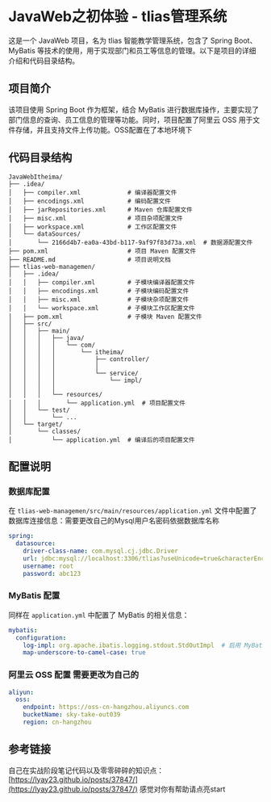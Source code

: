 # JavaWeb之初体验 - tlias管理系统

这是一个 JavaWeb 项目，名为 tlias 智能教学管理系统，包含了 Spring Boot、MyBatis 等技术的使用，用于实现部门和员工等信息的管理。以下是项目的详细介绍和代码目录结构。

## 项目简介
该项目使用 Spring Boot 作为框架，结合 MyBatis 进行数据库操作，主要实现了部门信息的查询、员工信息的管理等功能。同时，项目配置了阿里云 OSS 用于文件存储，并且支持文件上传功能。OSS配置在了本地环境下

## 代码目录结构
```
JavaWebItheima/
├── .idea/
│   ├── compiler.xml             # 编译器配置文件
│   ├── encodings.xml            # 编码配置文件
│   ├── jarRepositories.xml      # Maven 仓库配置文件
│   ├── misc.xml                 # 项目杂项配置文件
│   ├── workspace.xml            # 工作区配置文件
│   └── dataSources/
│       └── 2166d4b7-ea0a-43bd-b117-9af97f83d73a.xml  # 数据源配置文件
├── pom.xml                      # 项目 Maven 配置文件
├── README.md                    # 项目说明文档
├── tlias-web-managemen/
│   ├── .idea/
│   │   ├── compiler.xml         # 子模块编译器配置文件
│   │   ├── encodings.xml        # 子模块编码配置文件
│   │   ├── misc.xml             # 子模块杂项配置文件
│   │   └── workspace.xml        # 子模块工作区配置文件
│   ├── pom.xml                  # 子模块 Maven 配置文件
│   ├── src/
│   │   ├── main/
│   │   │   ├── java/
│   │   │   │   └── com/
│   │   │   │       └── itheima/
│   │   │   │           ├── controller/
│   │   │   │           │   
│   │   │   │           └── service/
│   │   │   │               └── impl/
│   │   │   │                   
│   │   │   └── resources/
│   │   │       └── application.yml  # 项目配置文件
│   │   └── test/
│   │       └── ...
│   └── target/
│       └── classes/
│           └── application.yml  # 编译后的项目配置文件
```

## 配置说明
### 数据库配置
在 `tlias-web-managemen/src/main/resources/application.yml` 文件中配置了数据库连接信息：需要更改自己的Mysql用户名密码依据数据库名称
```yaml
spring:
  datasource:
    driver-class-name: com.mysql.cj.jdbc.Driver
    url: jdbc:mysql://localhost:3306/tlias?useUnicode=true&characterEncoding=utf-8&useSSL=true
    username: root
    password: abc123 
```

### MyBatis 配置
同样在 `application.yml` 中配置了 MyBatis 的相关信息：
```yaml
mybatis:
  configuration:
    log-impl: org.apache.ibatis.logging.stdout.StdOutImpl  # 启用 MyBatis SQL 日志
    map-underscore-to-camel-case: true
```

### 阿里云 OSS 配置 需要更改为自己的
```yaml
aliyun:
  oss:
    endpoint: https://oss-cn-hangzhou.aliyuncs.com
    bucketName: sky-take-out039
    region: cn-hangzhou
```

## 参考链接
自己在实战阶段笔记代码以及零零碎碎的知识点：[https://lyay23.github.io/posts/37847/](https://lyay23.github.io/posts/37847/)
感觉对你有帮助请点亮start

